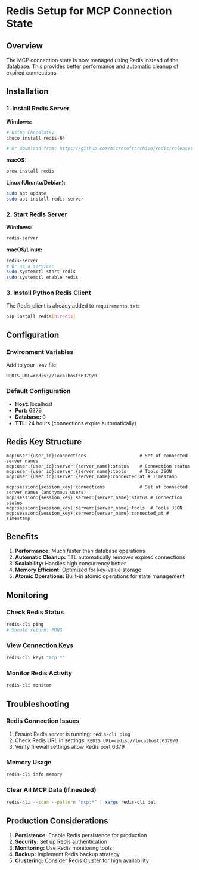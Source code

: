 # Redis Setup for MCP Connection State

## Overview
The MCP connection state is now managed using Redis instead of the database. This provides better performance and automatic cleanup of expired connections.

## Installation

### 1. Install Redis Server

**Windows:**
```bash
# Using Chocolatey
choco install redis-64

# Or download from: https://github.com/microsoftarchive/redis/releases
```

**macOS:**
```bash
brew install redis
```

**Linux (Ubuntu/Debian):**
```bash
sudo apt update
sudo apt install redis-server
```

### 2. Start Redis Server

**Windows:**
```bash
redis-server
```

**macOS/Linux:**
```bash
redis-server
# Or as a service:
sudo systemctl start redis
sudo systemctl enable redis
```

### 3. Install Python Redis Client

The Redis client is already added to `requirements.txt`:
```bash
pip install redis[hiredis]
```

## Configuration

### Environment Variables
Add to your `.env` file:
```env
REDIS_URL=redis://localhost:6379/0
```

### Default Configuration
- **Host:** localhost
- **Port:** 6379
- **Database:** 0
- **TTL:** 24 hours (connections expire automatically)

## Redis Key Structure

```
mcp:user:{user_id}:connections                    # Set of connected server names
mcp:user:{user_id}:server:{server_name}:status    # Connection status
mcp:user:{user_id}:server:{server_name}:tools     # Tools JSON
mcp:user:{user_id}:server:{server_name}:connected_at # Timestamp

mcp:session:{session_key}:connections             # Set of connected server names (anonymous users)
mcp:session:{session_key}:server:{server_name}:status # Connection status
mcp:session:{session_key}:server:{server_name}:tools  # Tools JSON
mcp:session:{session_key}:server:{server_name}:connected_at # Timestamp
```

## Benefits

1. **Performance:** Much faster than database operations
2. **Automatic Cleanup:** TTL automatically removes expired connections
3. **Scalability:** Handles high concurrency better
4. **Memory Efficient:** Optimized for key-value storage
5. **Atomic Operations:** Built-in atomic operations for state management

## Monitoring

### Check Redis Status
```bash
redis-cli ping
# Should return: PONG
```

### View Connection Keys
```bash
redis-cli keys "mcp:*"
```

### Monitor Redis Activity
```bash
redis-cli monitor
```

## Troubleshooting

### Redis Connection Issues
1. Ensure Redis server is running: `redis-cli ping`
2. Check Redis URL in settings: `REDIS_URL=redis://localhost:6379/0`
3. Verify firewall settings allow Redis port 6379

### Memory Usage
```bash
redis-cli info memory
```

### Clear All MCP Data (if needed)
```bash
redis-cli --scan --pattern "mcp:*" | xargs redis-cli del
```

## Production Considerations

1. **Persistence:** Enable Redis persistence for production
2. **Security:** Set up Redis authentication
3. **Monitoring:** Use Redis monitoring tools
4. **Backup:** Implement Redis backup strategy
5. **Clustering:** Consider Redis Cluster for high availability
